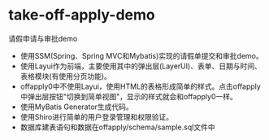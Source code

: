 # take-off-apply-demo
请假申请与审批demo

- 使用SSM(Spring、Spring MVC和Mybatis)实现的请假单提交和审批demo。
- 使用Layui作为前端，主要使用其中的弹出层(LayerUI)、表单、日期与时间、表格模块(有使用分页功能)。
- offapply0中不使用Layui，使用HTML的表格形成简单的样式。点击offapply中弹出层按钮"切换到简单视图"，显示的样式就会和offapply0一样。
- 使用MyBatis Generator生成代码。
- 使用Shiro进行简单的用户登录管理和权限验证。
- 数据库建表语句和数据在offapply/schema/sample.sql文件中